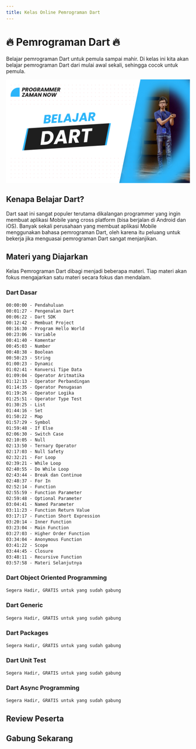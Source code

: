 ```yaml
---
title: Kelas Online Pemrograman Dart
---
```


# :fire: Pemrograman Dart :fire:

Belajar pemrograman Dart untuk pemula sampai mahir. Di kelas ini kita akan belajar pemrograman Dart 
dari mulai awal sekali, sehingga cocok untuk pemula. 

![Dart](/img/kelas-online/big/dart.jpg)

## Kenapa Belajar Dart?

Dart saat ini sangat populer terutama dikalangan programmer yang ingin membuat aplikasi Mobile yang 
cross platform (bisa berjalan di Android dan iOS). Banyak sekali perusahaan yang membuat aplikasi Mobile
menggunakan bahasa pemrograman Dart, oleh karena itu peluang untuk bekerja jika menguasai pemrograman Dart
sangat menjanjikan.

## Materi yang Diajarkan

Kelas Pemrograman Dart dibagi menjadi beberapa materi. Tiap materi akan fokus mengajarkan satu materi
secara fokus dan mendalam.

### Dart Dasar

```text
00:00:00 - Pendahuluan
00:01:27 - Pengenalan Dart
00:06:22 - Dart SDK
00:12:42 - Membuat Project
00:16:30 - Program Hello World
00:23:06 - Variable
00:41:40 - Komentar
00:45:03 - Number
00:48:38 - Boolean
00:50:23 - String
01:00:23 - Dynamic
01:02:41 - Konversi Tipe Data
01:09:04 - Operator Aritmatika
01:12:13 - Operator Perbandingan
01:14:35 - Operator Penugasan
01:19:26 - Operator Logika
01:25:51 - Operator Type Test
01:30:25 - List
01:44:16 - Set
01:50:22 - Map
01:57:29 - Symbol
01:59:48 - If Else
02:06:30 - Switch Case
02:10:05 - Null
02:13:50 - Ternary Operator
02:17:03 - Null Safety
02:32:21 - For Loop
02:39:21 - While Loop
02:40:55 - Do While Loop
02:43:44 - Break dan Continue
02:48:37 - For In
02:52:14 - Function
02:55:59 - Function Parameter
02:59:48 - Optional Parameter
03:04:41 - Named Parameter
03:11:23 - Function Return Value
03:17:17 - Function Short Expression
03:20:14 - Inner Function
03:23:04 - Main Function
03:27:03 - Higher Order Function
03:34:04 - Anonymous Function
03:41:22 - Scope
03:44:45 - Closure
03:48:11 - Recursive Function
03:57:58 - Materi Selanjutnya
```

### Dart Object Oriented Programming

```text
Segera Hadir, GRATIS untuk yang sudah gabung
```

### Dart Generic

```text
Segera Hadir, GRATIS untuk yang sudah gabung
```

### Dart Packages

```text
Segera Hadir, GRATIS untuk yang sudah gabung
```

### Dart Unit Test

```text
Segera Hadir, GRATIS untuk yang sudah gabung
```

### Dart Async Programming

```text
Segera Hadir, GRATIS untuk yang sudah gabung
```

## Review Peserta

## Gabung Sekarang
